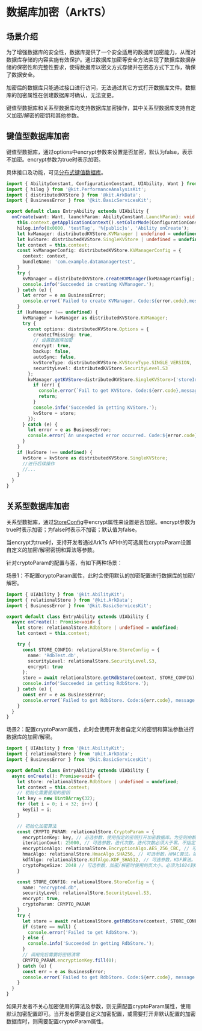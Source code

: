 # 数据库加密（ArkTS）

## 场景介绍

为了增强数据库的安全性，数据库提供了一个安全适用的数据库加密能力，从而对数据库存储的内容实施有效保护。通过数据库加密等安全方法实现了数据库数据存储的保密性和完整性要求，使得数据库以密文方式存储并在密态方式下工作，确保了数据安全。

加密后的数据库只能通过接口进行访问，无法通过其它方式打开数据库文件。数据库的加密属性在创建数据库时确认，无法变更。

键值型数据库和关系型数据库均支持数据库加密操作，其中关系型数据库支持自定义加密/解密的密钥和其他参数。


## 键值型数据库加密

键值型数据库，通过options中encrypt参数来设置是否加密，默认为false，表示不加密。encrypt参数为true时表示加密。

具体接口及功能，可见[分布式键值数据库](../reference/apis-arkdata/js-apis-distributedKVStore.md)。

```ts
import { AbilityConstant, ConfigurationConstant, UIAbility, Want } from '@kit.AbilityKit';
import { hilog } from '@kit.PerformanceAnalysisKit';
import { distributedKVStore } from '@kit.ArkData';
import { BusinessError } from '@kit.BasicServicesKit';

export default class EntryAbility extends UIAbility {
  onCreate(want: Want, launchParam: AbilityConstant.LaunchParam): void {
    this.context.getApplicationContext().setColorMode(ConfigurationConstant.ColorMode.COLOR_MODE_NOT_SET);
    hilog.info(0x0000, 'testTag', '%{public}s', 'Ability onCreate');
    let kvManager: distributedKVStore.KVManager | undefined = undefined;
    let kvStore: distributedKVStore.SingleKVStore | undefined = undefined;
    let context = this.context;
    const kvManagerConfig: distributedKVStore.KVManagerConfig = {
      context: context,
      bundleName: 'com.example.datamanagertest',
    }
    try {
      kvManager = distributedKVStore.createKVManager(kvManagerConfig);
      console.info('Succeeded in creating KVManager.');
    } catch (e) {
      let error = e as BusinessError;
      console.error(`Failed to create KVManager. Code:${error.code},message:${error.message}`);
    }
    if (kvManager !== undefined) {
      kvManager = kvManager as distributedKVStore.KVManager;
      try {
        const options: distributedKVStore.Options = {
          createIfMissing: true,
          // 设置数据库加密
          encrypt: true,
          backup: false,
          autoSync: false,
          kvStoreType: distributedKVStore.KVStoreType.SINGLE_VERSION,
          securityLevel: distributedKVStore.SecurityLevel.S3
        };
        kvManager.getKVStore<distributedKVStore.SingleKVStore>('storeId', options, (err, store: distributedKVStore.SingleKVStore) => {
          if (err) {
            console.error(`Fail to get KVStore. Code:${err.code},message:${err.message}`);
            return;
          }
          console.info('Succeeded in getting KVStore.');
          kvStore = store;
        });
      } catch (e) {
        let error = e as BusinessError;
        console.error(`An unexpected error occurred. Code:${error.code},message:${error.message}`);
      }
    }
    if (kvStore !== undefined) {
      kvStore = kvStore as distributedKVStore.SingleKVStore;
      //进行后续操作
      //...
    }
  }
}
```

## 关系型数据库加密

关系型数据库，通过[StoreConfig](../reference/apis-arkdata/js-apis-data-relationalStore.md#storeconfig)中encrypt属性来设置是否加密。encrypt参数为true时表示加密；为false时表示不加密；默认值为false。

当encrypt为true时，支持开发者通过ArkTs API中的可选属性cryptoParam设置自定义的加密/解密密钥和算法等参数。

针对cryptoParam的配置与否，有如下两种场景：

场景1：不配置cryptoParam属性，此时会使用默认的加密配置进行数据库的加密/解密。


```ts
import { UIAbility } from '@kit.AbilityKit';
import { relationalStore } from '@kit.ArkData';
import { BusinessError } from '@kit.BasicServicesKit';

export default class EntryAbility extends UIAbility {
  async onCreate(): Promise<void> {
    let store: relationalStore.RdbStore | undefined = undefined;
    let context = this.context;

    try {
      const STORE_CONFIG: relationalStore.StoreConfig = {
        name: 'RdbTest.db',
        securityLevel: relationalStore.SecurityLevel.S3,
        encrypt: true
      };
      store = await relationalStore.getRdbStore(context, STORE_CONFIG);
      console.info('Succeeded in getting RdbStore.');
    } catch (e) {
      const err = e as BusinessError;
      console.error(`Failed to get RdbStore. Code:${err.code}, message:${err.message}`);
    }
  }
}
```

场景2：配置cryptoParam属性，此时会使用开发者自定义的密钥和算法参数进行数据库的加密/解密。

```ts
import { UIAbility } from '@kit.AbilityKit';
import { relationalStore } from '@kit.ArkData';
import { BusinessError } from '@kit.BasicServicesKit';

export default class EntryAbility extends UIAbility {
  async onCreate(): Promise<void> {
    let store: relationalStore.RdbStore | undefined = undefined;
    let context = this.context;
    // 初始化需要使用的密钥
    let key = new Uint8Array(32);
    for (let i = 0; i < 32; i++) {
      key[i] = i;
    }

    // 初始化加密算法
    const CRYPTO_PARAM: relationalStore.CryptoParam = {
      encryptionKey: key, // 必选参数，使用指定的密钥打开加密数据库。为空则由数据库负责生成并保存密钥，并使用生成的密钥打开数据库文件。
      iterationCount: 25000, // 可选参数，迭代次数。迭代次数必须大于零。不指定或等于零则使用默认值10000和默认加密算法。
      encryptionAlgo: relationalStore.EncryptionAlgo.AES_256_CBC, // 可选参数，加密/解密算法。如不指定，默认算法为AES_256_GCM。
      hmacAlgo: relationalStore.HmacAlgo.SHA256, // 可选参数，HMAC算法。如不指定，默认值为SHA256。
      kdfAlgo: relationalStore.KdfAlgo.KDF_SHA512, // 可选参数，KDF算法。如不指定，默认值和HMAC算法相等。
      cryptoPageSize: 2048 // 可选参数，加密/解密时使用的页大小。必须为1024到65536范围内的整数并且为2的幂。如不指定，默认值为1024。
    }

    const STORE_CONFIG: relationalStore.StoreConfig = {
      name: "encrypted.db",
      securityLevel: relationalStore.SecurityLevel.S3,
      encrypt: true,
      cryptoParam: CRYPTO_PARAM
    }
    try {
      let store = await relationalStore.getRdbStore(context, STORE_CONFIG);
      if (store == null) {
        console.error('Failed to get RdbStore.');
      } else {
        console.info('Succeeded in getting RdbStore.');
      }
      // 调用完后需要将密钥清零
      CRYPTO_PARAM.encryptionKey.fill(0);
    } catch (e) {
      const err = e as BusinessError;
      console.error(`Failed to get RdbStore. Code:${err.code}, message:${err.message}`);
    }
  }
}
```

如果开发者不关心加密使用的算法及参数，则无需配置cryptoParam属性，使用默认加密配置即可。当开发者需要自定义加密配置，或需要打开非默认配置的加密数据库时，则需要配置cryptoParam属性。
